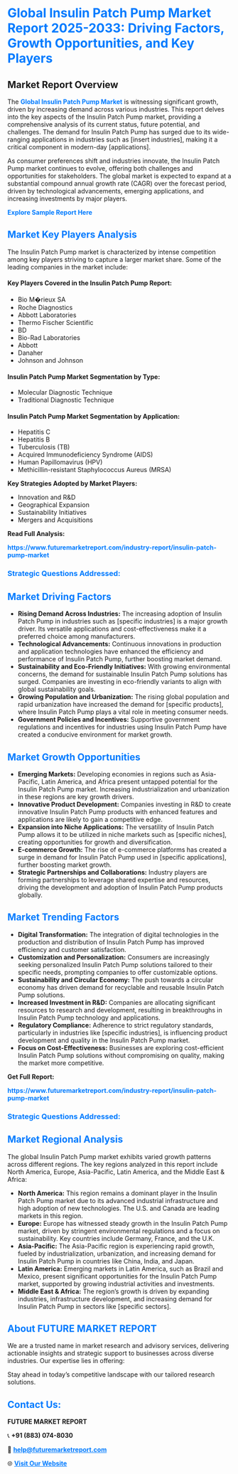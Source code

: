 <h1 style="color: #007BFF;">Global Insulin Patch Pump Market Report 2025-2033: Driving Factors, Growth Opportunities, and Key Players</h1>

<section id="overview">
<h2>Market Report Overview</h2>
<p>The <a href="https://www.futuremarketreport.com/industry-report/insulin-patch-pump-market" style="color: #007BFF; text-decoration: none;"><strong>Global Insulin Patch Pump Market</strong></a> is witnessing significant growth, driven by increasing demand across various industries. This report delves into the key aspects of the Insulin Patch Pump market, providing a comprehensive analysis of its current status, future potential, and challenges. The demand for Insulin Patch Pump has surged due to its wide-ranging applications in industries such as [insert industries], making it a critical component in modern-day [applications].</p>
<p>As consumer preferences shift and industries innovate, the Insulin Patch Pump market continues to evolve, offering both challenges and opportunities for stakeholders. The global market is expected to expand at a substantial compound annual growth rate (CAGR) over the forecast period, driven by technological advancements, emerging applications, and increasing investments by major players.</p>
</section>

<section id="overview">
<p><a href="https://www.futuremarketreport.com/request-sample/reportId=36175" style="color: #007BFF; text-decoration: none;"><strong>Explore Sample Report Here</strong></a></p>
</section>

<section id="key-players">
<h2 style="color: #007BFF;">Market Key Players Analysis</h2>
<p>The Insulin Patch Pump market is characterized by intense competition among key players striving to capture a larger market share. Some of the leading companies in the market include:</p>
<h4>Key Players Covered in the Insulin Patch Pump Report:</h4>
<ul><li>Bio M�rieux SA</li><li>Roche Diagnostics</li><li>Abbott Laboratories</li><li>Thermo Fischer Scientific</li><li>BD</li><li>Bio-Rad Laboratories</li><li>Abbott</li><li>Danaher</li><li>Johnson and Johnson</li></ul>
<h4>Insulin Patch Pump Market Segmentation by Type:</h4>
<ul><li>Molecular Diagnostic Technique</li><li>Traditional Diagnostic Technique</li></ul>

<h4>Insulin Patch Pump Market Segmentation by Application:</h4>
<ul><li>Hepatitis C</li><li>Hepatitis B</li><li>Tuberculosis (TB)</li><li>Acquired Immunodeficiency Syndrome (AIDS)</li><li>Human Papillomavirus (HPV)</li><li>Methicillin-resistant Staphylococcus Aureus (MRSA)</li></ul>
<p><strong>Key Strategies Adopted by Market Players:</strong></p>
<ul>
<li>Innovation and R&D</li>
<li>Geographical Expansion</li>
<li>Sustainability Initiatives</li>
<li>Mergers and Acquisitions</li>
</ul>
</section>

<section>
<p><strong>Read Full Analysis: </strong></p><a href="https://www.futuremarketreport.com/industry-report/insulin-patch-pump-market" style="color: #007BFF; text-decoration: none;"><strong>https://www.futuremarketreport.com/industry-report/insulin-patch-pump-market</strong></a>
<h3 style="color: #007BFF;">Strategic Questions Addressed:</h3>
</section>

<section id="driving-factors">
<h2 style="color: #007BFF;">Market Driving Factors</h2>
<ul>
<li><strong>Rising Demand Across Industries:</strong> The increasing adoption of Insulin Patch Pump in industries such as [specific industries] is a major growth driver. Its versatile applications and cost-effectiveness make it a preferred choice among manufacturers.</li>
<li><strong>Technological Advancements:</strong> Continuous innovations in production and application technologies have enhanced the efficiency and performance of Insulin Patch Pump, further boosting market demand.</li>
<li><strong>Sustainability and Eco-Friendly Initiatives:</strong> With growing environmental concerns, the demand for sustainable Insulin Patch Pump solutions has surged. Companies are investing in eco-friendly variants to align with global sustainability goals.</li>
<li><strong>Growing Population and Urbanization:</strong> The rising global population and rapid urbanization have increased the demand for [specific products], where Insulin Patch Pump plays a vital role in meeting consumer needs.</li>
<li><strong>Government Policies and Incentives:</strong> Supportive government regulations and incentives for industries using Insulin Patch Pump have created a conducive environment for market growth.</li>
</ul>
</section>

<section id="growth-opportunities">
<h2 style="color: #007BFF;">Market Growth Opportunities</h2>
<ul>
<li><strong>Emerging Markets:</strong> Developing economies in regions such as Asia-Pacific, Latin America, and Africa present untapped potential for the Insulin Patch Pump market. Increasing industrialization and urbanization in these regions are key growth drivers.</li>
<li><strong>Innovative Product Development:</strong> Companies investing in R&D to create innovative Insulin Patch Pump products with enhanced features and applications are likely to gain a competitive edge.</li>
<li><strong>Expansion into Niche Applications:</strong> The versatility of Insulin Patch Pump allows it to be utilized in niche markets such as [specific niches], creating opportunities for growth and diversification.</li>
<li><strong>E-commerce Growth:</strong> The rise of e-commerce platforms has created a surge in demand for Insulin Patch Pump used in [specific applications], further boosting market growth.</li>
<li><strong>Strategic Partnerships and Collaborations:</strong> Industry players are forming partnerships to leverage shared expertise and resources, driving the development and adoption of Insulin Patch Pump products globally.</li>
</ul>
</section>

<section id="trending-factors">
<h2 style="color: #007BFF;">Market Trending Factors</h2>
<ul>
<li><strong>Digital Transformation:</strong> The integration of digital technologies in the production and distribution of Insulin Patch Pump has improved efficiency and customer satisfaction.</li>
<li><strong>Customization and Personalization:</strong> Consumers are increasingly seeking personalized Insulin Patch Pump solutions tailored to their specific needs, prompting companies to offer customizable options.</li>
<li><strong>Sustainability and Circular Economy:</strong> The push towards a circular economy has driven demand for recyclable and reusable Insulin Patch Pump solutions.</li>
<li><strong>Increased Investment in R&D:</strong> Companies are allocating significant resources to research and development, resulting in breakthroughs in Insulin Patch Pump technology and applications.</li>
<li><strong>Regulatory Compliance:</strong> Adherence to strict regulatory standards, particularly in industries like [specific industries], is influencing product development and quality in the Insulin Patch Pump market.</li>
<li><strong>Focus on Cost-Effectiveness:</strong> Businesses are exploring cost-efficient Insulin Patch Pump solutions without compromising on quality, making the market more competitive.</li>
</ul>
</section>

<section>
<p><strong>Get Full Report: </strong></p><a href="https://www.futuremarketreport.com/industry-report/insulin-patch-pump-market" style="color: #007BFF; text-decoration: none;"><strong>https://www.futuremarketreport.com/industry-report/insulin-patch-pump-market</strong></a>
<h3 style="color: #007BFF;">Strategic Questions Addressed:</h3>
</section>


<section id="regional-analysis">
<h2 style="color: #007BFF;">Market Regional Analysis</h2>
<p>The global Insulin Patch Pump market exhibits varied growth patterns across different regions. The key regions analyzed in this report include North America, Europe, Asia-Pacific, Latin America, and the Middle East & Africa:</p>
<ul>
<li><strong>North America:</strong> This region remains a dominant player in the Insulin Patch Pump market due to its advanced industrial infrastructure and high adoption of new technologies. The U.S. and Canada are leading markets in this region.</li>
<li><strong>Europe:</strong> Europe has witnessed steady growth in the Insulin Patch Pump market, driven by stringent environmental regulations and a focus on sustainability. Key countries include Germany, France, and the U.K.</li>
<li><strong>Asia-Pacific:</strong> The Asia-Pacific region is experiencing rapid growth, fueled by industrialization, urbanization, and increasing demand for Insulin Patch Pump in countries like China, India, and Japan.</li>
<li><strong>Latin America:</strong> Emerging markets in Latin America, such as Brazil and Mexico, present significant opportunities for the Insulin Patch Pump market, supported by growing industrial activities and investments.</li>
<li><strong>Middle East & Africa:</strong> The region’s growth is driven by expanding industries, infrastructure development, and increasing demand for Insulin Patch Pump in sectors like [specific sectors].</li>
</ul>
</section>

<footer>
<h2 style="color: #007BFF;">About FUTURE MARKET REPORT</h2>
<p>We are a trusted name in market research and advisory services, delivering actionable insights and strategic support to businesses across diverse industries. Our expertise lies in offering:</p>

<p>Stay ahead in today’s competitive landscape with our tailored research solutions.</p>

<h2 style="color: #007BFF;">Contact Us:</h2>
<p><strong>FUTURE MARKET REPORT</strong></p>
<p>📞 <strong>+91 (883) 074-8030</strong></p>
<p>📧 <strong><a href="mailto:help@futuremarketreport.com" style="color: #007BFF;">help@futuremarketreport.com</a></strong></p>
<p>🌐 <strong><a href="https://www.futuremarketreport.com/" style="color: #007BFF;">Visit Our Website</a></strong></p>
</footer>